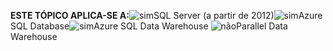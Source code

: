 <Token>**ESTE TÓPICO APLICA-SE A:**![sim](media/yes.png)SQL Server (a partir de 2012)![sim](media/yes.png)Azure SQL Database![sim](media/yes.png)Azure SQL Data Warehouse ![não](media/no.png)Parallel Data Warehouse </Token>

